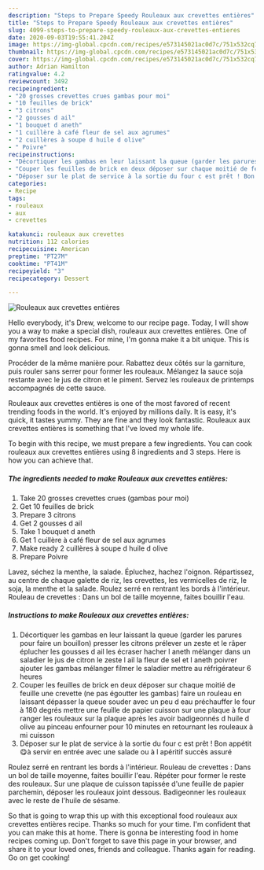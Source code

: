 ```yaml
---
description: "Steps to Prepare Speedy Rouleaux aux crevettes entières"
title: "Steps to Prepare Speedy Rouleaux aux crevettes entières"
slug: 4099-steps-to-prepare-speedy-rouleaux-aux-crevettes-entieres
date: 2020-09-03T19:55:41.204Z
image: https://img-global.cpcdn.com/recipes/e573145021ac0d7c/751x532cq70/rouleaux-aux-crevettes-entieres-photo-principale-de-la-recette.jpg
thumbnail: https://img-global.cpcdn.com/recipes/e573145021ac0d7c/751x532cq70/rouleaux-aux-crevettes-entieres-photo-principale-de-la-recette.jpg
cover: https://img-global.cpcdn.com/recipes/e573145021ac0d7c/751x532cq70/rouleaux-aux-crevettes-entieres-photo-principale-de-la-recette.jpg
author: Adrian Hamilton
ratingvalue: 4.2
reviewcount: 3492
recipeingredient:
- "20 grosses crevettes crues gambas pour moi"
- "10 feuilles de brick"
- "3 citrons"
- "2 gousses d ail"
- "1 bouquet d aneth"
- "1 cuillère à café fleur de sel aux agrumes"
- "2 cuillères à soupe d huile d olive"
- " Poivre"
recipeinstructions:
- "Décortiquer les gambas en leur laissant la queue (garder les parures pour faire un bouillon) presser les citrons prélever un zeste et le râper éplucher les gousses d ail les écraser hacher l aneth mélanger dans un saladier le jus de citron le zeste l ail la fleur de sel et l aneth poivrer ajouter les gambas mélanger filmer le saladier mettre au réfrigérateur 6 heures"
- "Couper les feuilles de brick en deux déposer sur chaque moitié de feuille une crevette (ne pas égoutter les gambas) faire un rouleau en laissant dépasser la queue souder avec un peu d eau préchauffer le four à 180 degrés mettre une feuille de papier cuisson sur une plaque à four ranger les rouleaux sur la plaque après les avoir badigeonnés d huile d olive au pinceau enfourner pour 10 minutes en retournant les rouleaux à mi cuisson"
- "Déposer sur le plat de service à la sortie du four c est prêt ! Bon appétit 😋à servir en entrée avec une salade ou à l apéritif succès assuré"
categories:
- Recipe
tags:
- rouleaux
- aux
- crevettes

katakunci: rouleaux aux crevettes 
nutrition: 112 calories
recipecuisine: American
preptime: "PT27M"
cooktime: "PT41M"
recipeyield: "3"
recipecategory: Dessert

---
```



![Rouleaux aux crevettes entières](https://img-global.cpcdn.com/recipes/e573145021ac0d7c/751x532cq70/rouleaux-aux-crevettes-entieres-photo-principale-de-la-recette.jpg)

Hello everybody, it's Drew, welcome to our recipe page. Today, I will show you a way to make a special dish, rouleaux aux crevettes entières. One of my favorites food recipes. For mine, I'm gonna make it a bit unique. This is gonna smell and look delicious.

Procéder de la même manière pour. Rabattez deux côtés sur la garniture, puis rouler sans serrer pour former les rouleaux. Mélangez la sauce soja restante avec le jus de citron et le piment. Servez les rouleaux de printemps accompagnés de cette sauce.

Rouleaux aux crevettes entières is one of the most favored of recent trending foods in the world. It's enjoyed by millions daily. It is easy, it's quick, it tastes yummy. They are fine and they look fantastic. Rouleaux aux crevettes entières is something that I've loved my whole life.


To begin with this recipe, we must prepare a few ingredients. You can cook rouleaux aux crevettes entières using 8 ingredients and 3 steps. Here is how you can achieve that.

<!--inarticleads1-->

##### The ingredients needed to make Rouleaux aux crevettes entières:

1. Take 20 grosses crevettes crues (gambas pour moi)
1. Get 10 feuilles de brick
1. Prepare 3 citrons
1. Get 2 gousses d ail
1. Take 1 bouquet d aneth
1. Get 1 cuillère à café fleur de sel aux agrumes
1. Make ready 2 cuillères à soupe d huile d olive
1. Prepare  Poivre


Lavez, séchez la menthe, la salade. Épluchez, hachez l&#39;oignon. Répartissez, au centre de chaque galette de riz, les crevettes, les vermicelles de riz, le soja, la menthe et la salade. Roulez serré en rentrant les bords à l&#39;intérieur. Rouleau de crevettes : Dans un bol de taille moyenne, faites bouillir l&#39;eau. 

<!--inarticleads2-->

##### Instructions to make Rouleaux aux crevettes entières:

1. Décortiquer les gambas en leur laissant la queue (garder les parures pour faire un bouillon) presser les citrons prélever un zeste et le râper éplucher les gousses d ail les écraser hacher l aneth mélanger dans un saladier le jus de citron le zeste l ail la fleur de sel et l aneth poivrer ajouter les gambas mélanger filmer le saladier mettre au réfrigérateur 6 heures
1. Couper les feuilles de brick en deux déposer sur chaque moitié de feuille une crevette (ne pas égoutter les gambas) faire un rouleau en laissant dépasser la queue souder avec un peu d eau préchauffer le four à 180 degrés mettre une feuille de papier cuisson sur une plaque à four ranger les rouleaux sur la plaque après les avoir badigeonnés d huile d olive au pinceau enfourner pour 10 minutes en retournant les rouleaux à mi cuisson
1. Déposer sur le plat de service à la sortie du four c est prêt ! Bon appétit 😋à servir en entrée avec une salade ou à l apéritif succès assuré


Roulez serré en rentrant les bords à l&#39;intérieur. Rouleau de crevettes : Dans un bol de taille moyenne, faites bouillir l&#39;eau. Répéter pour former le reste des rouleaux. Sur une plaque de cuisson tapissée d&#39;une feuille de papier parchemin, déposer les rouleaux joint dessous. Badigeonner les rouleaux avec le reste de l&#39;huile de sésame. 

So that is going to wrap this up with this exceptional food rouleaux aux crevettes entières recipe. Thanks so much for your time. I'm confident that you can make this at home. There is gonna be interesting food in home recipes coming up. Don't forget to save this page in your browser, and share it to your loved ones, friends and colleague. Thanks again for reading. Go on get cooking!

